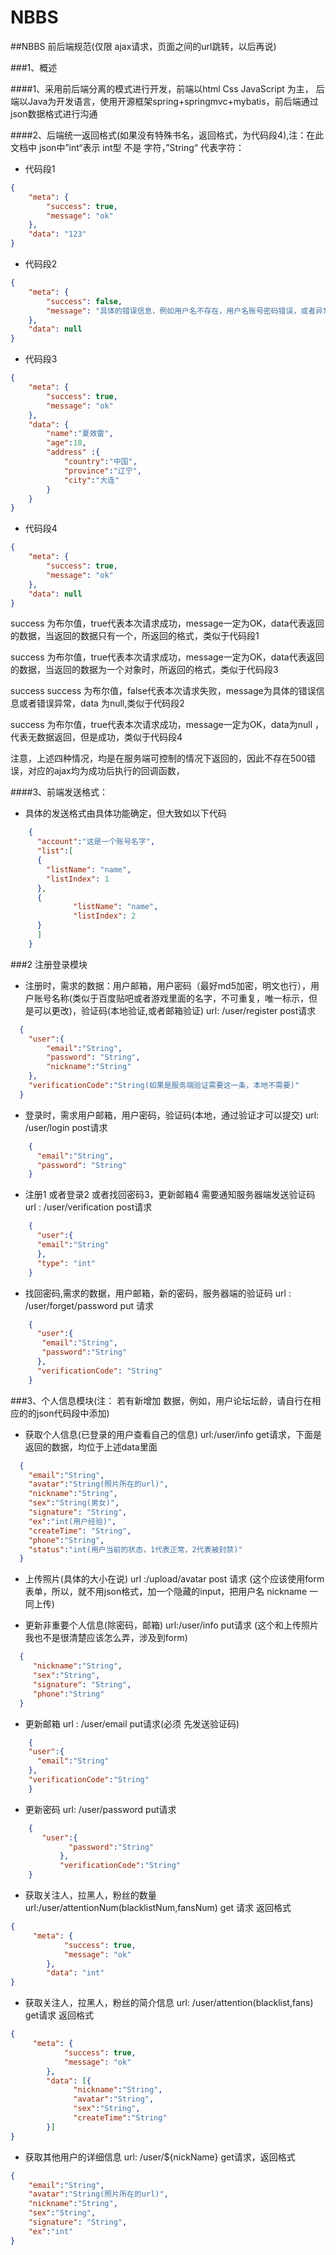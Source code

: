 # NBBS
##NBBS 前后端规范(仅限 ajax请求，页面之间的url跳转，以后再说)

###1、概述

####1、采用前后端分离的模式进行开发，前端以html Css JavaScript 为主， 后端以Java为开发语言，使用开源框架spring+springmvc+mybatis，前后端通过json数据格式进行沟通

####2、后端统一返回格式(如果没有特殊书名，返回格式，为代码段4),注：在此文档中 json中”int“表示 int型 不是 字符，”String“ 代表字符：

* 代码段1 
```json
{
    "meta": {
        "success": true,
        "message": "ok"
    },
    "data": "123"
}
```
* 代码段2
```json
{
    "meta": {
        "success": false,
        "message": "具体的错误信息，例如用户名不存在，用户名账号密码错误，或者异常名字"
    },
    "data": null
}
```
* 代码段3
```json
{
    "meta": {
        "success": true,
        "message": "ok"
    },
    "data": {
        "name":"夏效雷",
        "age":18,
        "address" :{
            "country":"中国",
            "province":"辽宁",
            "city":"大连"
        }
    }
}
```
* 代码段4
```json
{
    "meta": {
        "success": true,
        "message": "ok"
    },
    "data": null
}
```

success 为布尔值，true代表本次请求成功，message一定为OK，data代表返回的数据，当返回的数据只有一个，所返回的格式，类似于代码段1

success 为布尔值，true代表本次请求成功，message一定为OK，data代表返回的数据，当返回的数据为一个对象时，所返回的格式，类似于代码段3

success success 为布尔值，false代表本次请求失败，message为具体的错误信息或者错误异常，data 为null,类似于代码段2

success 为布尔值，true代表本次请求成功，message一定为OK，data为null ，代表无数据返回，但是成功，类似于代码段4

注意，上述四种情况，均是在服务端可控制的情况下返回的，因此不存在500错误，对应的ajax均为成功后执行的回调函数，

####3、前端发送格式：
* 具体的发送格式由具体功能确定，但大致如以下代码
```json
    {
      "account":"这是一个账号名字",
      "list":[
      {
        "listName": "name",
        "listIndex": 1
      },
      {
              "listName": "name",
              "listIndex": 2
      }
      ]
    }
```
###2 注册登录模块
* 注册时，需求的数据：用户邮箱，用户密码（最好md5加密，明文也行），用户账号名称(类似于百度贴吧或者游戏里面的名字，不可重复，唯一标示，但是可以更改)，验证码(本地验证,或者邮箱验证)
url: /user/register post请求
```json
  {
    "user":{
        "email":"String",
        "password": "String",
        "nickname":"String"
    },
    "verificationCode":"String(如果是服务端验证需要这一条，本地不需要)"
  }
```
* 登录时，需求用户邮箱，用户密码，验证码(本地，通过验证才可以提交) url: /user/login post请求
```json
    {
      "email":"String",
      "password": "String"
    }
```
* 注册1 或者登录2 或者找回密码3，更新邮箱4 需要通知服务器端发送验证码 url : /user/verification post请求
```json
    {
      "user":{
      "email":"String"
      },
      "type": "int"
    }
```
* 找回密码,需求的数据，用户邮箱，新的密码，服务器端的验证码 url : /user/forget/password put 请求
```json
    {
      "user":{
       "email":"String",
       "password":"String"
      },
      "verificationCode": "String"
    }
```  
###3、个人信息模块(注： 若有新增加 数据，例如，用户论坛坛龄，请自行在相应的的json代码段中添加)
* 获取个人信息(已登录的用户查看自己的信息) url:/user/info get请求，下面是返回的数据，均位于上述data里面
```json
  {
    "email":"String",
    "avatar":"String(照片所在的url)",
    "nickname":"String",
    "sex":"String(男女)",
    "signature": "String",
    "ex":"int(用户经验)",
    "createTime": "String",
    "phone":"String",
    "status":"int(用户当前的状态，1代表正常，2代表被封禁)"
  }
```
* 上传照片(具体的大小在说) url :/upload/avatar post 请求 (这个应该使用form表单，所以，就不用json格式，加一个隐藏的input，把用户名 nickname 一同上传)

* 更新非重要个人信息(除密码，邮箱) url:/user/info put请求 (这个和上传照片我也不是很清楚应该怎么弄，涉及到form)
```json
  {
     "nickname":"String",
     "sex":"String",
     "signature": "String",
     "phone":"String"
  }
``` 
* 更新邮箱 url : /user/email put请求(必须 先发送验证码)
```json
    {
    "user":{
      "email":"String"
    },
    "verificationCode":"String"
    }
```
* 更新密码 url: /user/password put请求
```json
    {
       "user":{
             "password":"String"
           },
           "verificationCode":"String"
    }
```
* 获取关注人，拉黑人，粉丝的数量 url:/user/attentionNum(blacklistNum,fansNum) get 请求 返回格式
```json
{
     "meta": {
            "success": true,
            "message": "ok"
        },
        "data": "int"
}
```
* 获取关注人，拉黑人，粉丝的简介信息 url: /user/attention(blacklist,fans) get请求 返回格式
```json
{
     "meta": {
            "success": true,
            "message": "ok"
        },
        "data": [{
              "nickname":"String",
              "avatar":"String",
              "sex":"String",
              "createTime":"String"
        }]
}
```
* 获取其他用户的详细信息 url: /user/${nickName} get请求，返回格式
```json
{
    "email":"String",
    "avatar":"String(照片所在的url)",
    "nickname":"String",
    "sex":"String",
    "signature": "String",
    "ex":"int"
}
```




